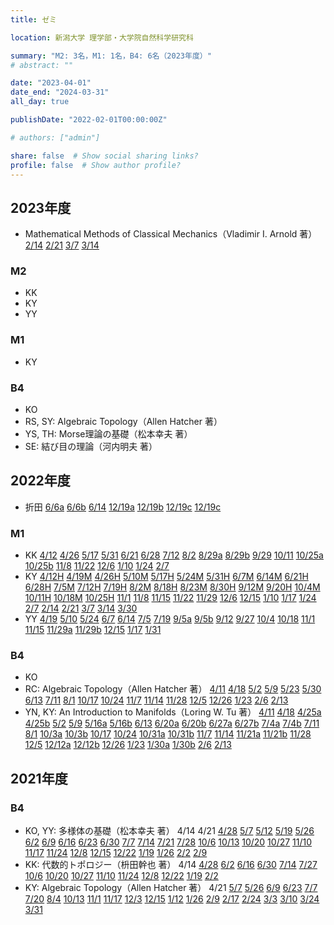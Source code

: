 ```yaml
---
title: ゼミ

location: 新潟大学 理学部・大学院自然科学研究科

summary: "M2: 3名，M1: 1名，B4: 6名（2023年度）"
# abstract: ""

date: "2023-04-01"
date_end: "2024-03-31"
all_day: true

publishDate: "2022-02-01T00:00:00Z"

# authors: ["admin"]

share: false  # Show social sharing links?
profile: false  # Show author profile?
---
```

## 2023年度

- Mathematical Methods of Classical Mechanics（Vladimir I. Arnold 著）
	[2/14](https://youtu.be/gvKVgNMdbPw)
	[2/21](https://youtu.be/y1AVovIZnQI)
	[3/7](https://youtu.be/siTLbT1zYQ4)
	[3/14](https://youtu.be/K1EFxN0QXts)

### M2
- KK
- KY
- YY

### M1
- KY

### B4
- KO
- RS, SY: Algebraic Topology（Allen Hatcher 著）
- YS, TH: Morse理論の基礎（松本幸夫 著）
- SE: 結び目の理論（河内明夫 著）

## 2022年度

- 折田
	[6/6a](https://youtu.be/Aj0m83gpPgo)
	[6/6b](https://youtu.be/Cwtx5oB6Yvc)
	[6/14](https://youtu.be/zMXAifQ49kM)
	[12/19a](https://youtu.be/vPulEO06y6c)
	[12/19b](https://youtu.be/oSZBBPDVa08)
	[12/19c](https://youtu.be/jrKfXx9wPxk)
	[12/19c](https://youtu.be/jrKfXx9wPxk)

### M1
- KK
	[4/12](https://youtu.be/NftPHvxnO0U)
	[4/26](https://youtu.be/et28g5RvbQA)
	[5/17](https://youtu.be/3yq6D9X3Qj8)
	[5/31](https://youtu.be/3s2lMorVtJg)
	[6/21](https://youtu.be/DFpuv9D3kfk)
	[6/28](https://youtu.be/RqdwWc_X8QE)
	[7/12](https://youtu.be/V9a40Yyza5Y)
	[8/2](https://youtu.be/J9qtIEjShtw)
	[8/29a](https://youtu.be/gnx5VThpGoA)
	[8/29b](https://youtu.be/o2Ec3M_JLUg)
	[9/29](https://youtu.be/F7r-YvjTtMo)
	[10/11](https://youtu.be/7sA2rVVei4c)
	[10/25a](https://youtu.be/xX_yzZPN1Vo)
	[10/25b](https://youtu.be/OfHmUbUaUhk)
	[11/8](https://youtu.be/EKhQAYIGtDI)
	[11/22](https://youtu.be/WJS4V7i66ns)
	[12/6](https://youtu.be/t8_d73mGD3I)
	[1/10](https://youtu.be/gbLgi1m0PUo)
	[1/24](https://youtu.be/SdkWo--E4v4)
	[2/7](https://youtu.be/V4XE5_kKw7o)
- KY
	[4/12H](https://youtu.be/L5StMVywf38)
	[4/19M](https://youtu.be/SyJMf3kYgow)
	[4/26H](https://youtu.be/Sf1-wgkPEfc)
	[5/10M](https://youtu.be/EB9_aXNHMFA)
	[5/17H](https://youtu.be/fKbImI16msM)
	[5/24M](https://youtu.be/iTpCnfSfQBU)
	[5/31H](https://youtu.be/OFmuc4WWR-8)
	[6/7M](https://youtu.be/TFbBbgTx_kk)
	[6/14M](https://youtu.be/gngRxC1JNp4)
	[6/21H](https://youtu.be/Ep0B15JVUaw)
	[6/28H](https://youtu.be/w2yLY2bEd_Q)
	[7/5M](https://youtu.be/v1W2YE8dQII)
	[7/12H](https://youtu.be/PnTTQUz18ts)
	[7/19H](https://youtu.be/lDVjdE61-5g)
	[8/2M](https://youtu.be/3CQe0lDr-Sg)
	[8/18H](https://youtu.be/6L3rWl4xs1s)
	[8/23M](https://youtu.be/p3gQjsgVwFY)
	[8/30H](https://youtu.be/SpmCzXKLNto)
	[9/12M](https://youtu.be/05ueZh9ajL0)
	[9/20H](https://youtu.be/xii8JopN2vs)
	[10/4M](https://youtu.be/yKrTFFDKJY0)
	[10/11H](https://youtu.be/NgusNQ-8TV8)
	[10/18M](https://youtu.be/2i08KOy1IAw)
	[10/25H](https://youtu.be/UW-UM60XWI0)
	[11/1](https://youtu.be/EOeWGHK4zy8)
	[11/8](https://youtu.be/nSNL5qGGrHk)
	[11/15](https://youtu.be/MjdD7MST8OY)
	[11/22](https://youtu.be/49lXPOxgf78)
	[11/29](https://youtu.be/sp9n-5dfMbc)
	[12/6](https://youtu.be/gOcAkfsPChk)
	[12/15](https://youtu.be/U0PKBKABgtk)
	[1/10](https://youtu.be/GS5KsMnuyV0)
	[1/17](https://youtu.be/mWmupoVKZ6M)
	[1/24](https://youtu.be/XRte8MyNjNg)
	[2/7](https://youtu.be/KyK-8_Vvccw)
	[2/14](https://youtu.be/PXSl-iA-71A)
	[2/21](https://youtu.be/LoFcR5-9pgw)
	[3/7](https://youtu.be/6CKYOnq_OAo)
	[3/14](https://youtu.be/qIpJhRFe-Bg)
	[3/30](https://youtu.be/8kTzjW1MlqI)
- YY
	[4/19](https://youtu.be/vFfSOraSgzM)
	[5/10](https://youtu.be/A1Xet7jRM_g)
	[5/24](https://youtu.be/Ft7FaWuVXAI)
	[6/7](https://youtu.be/xoc7U9KsDq0)
	[6/14](https://youtu.be/Fy9WL5xSGI0)
	[7/5](https://youtu.be/FRvzXtzsfvo)
	[7/19](https://youtu.be/HdYZiV5X5N0)
	[9/5a](https://youtu.be/Hdv_44nRIlU)
	[9/5b](https://youtu.be/D6kixPHCbvQ)
	[9/12](https://youtu.be/bJkyLfpJsfI)
	[9/27](https://youtu.be/tv-DOQpW2yM)
	[10/4](https://youtu.be/2yVwZexP-Gk)
	[10/18](https://youtu.be/Gw_-prb6NnI)
	[11/1](https://youtu.be/rV1TaOGoJkE)
	[11/15](https://youtu.be/rVMTOz2Llk4)
	[11/29a](https://youtu.be/ebVfwtGBuGE)
	[11/29b](https://youtu.be/c81bZcaBoHI)
	[12/15](https://youtu.be/i1KeJZl1eIQ)
	[1/17](https://youtu.be/ip6grvY8Uhw)
	[1/31](https://youtu.be/Af2eV8IVqA4)

### B4
- KO
- RC: Algebraic Topology（Allen Hatcher 著）
	[4/11](https://youtu.be/PARFjvoAgho)
	[4/18](https://youtu.be/XNVB7oe6Fro)
	[5/2](https://youtu.be/f1O6nxcMOos)
	[5/9](https://youtu.be/IsA6Srcp0Fs)
	[5/23](https://youtu.be/_W8bXdq4ifc)
	[5/30](https://youtu.be/9U_SRH26-30)
	[6/13](https://youtu.be/5vF1pUSr3ug)
	[7/11](https://youtu.be/Ybw1GGGTl04)
	[8/1](https://youtu.be/0aeZNhFQLts)
	[10/17](https://youtu.be/xPxDT4tsQgs)
	[10/24](https://youtu.be/Dn25kcnggmk)
	[11/7](https://youtu.be/A2ldpsEJFTs)
	[11/14](https://youtu.be/_4AbUEGQsRU)
	[11/28](https://youtu.be/Oo1w1QYuJSk)
	[12/5](https://youtu.be/QgA_PA6UFyc)
	[12/26](https://youtu.be/Mrwey4-qKe8)
	[1/23](https://youtu.be/NCe6MPFcfUI)
	[2/6](https://youtu.be/BzwEZAWe14U)
	[2/13](https://youtu.be/S7a63Q5X-fY)
- YN, KY: An Introduction to Manifolds（Loring W. Tu 著）
	[4/11](https://youtu.be/16GjdmD549I)
	[4/18](https://youtu.be/C_sTGTZola8)
	[4/25a](https://youtu.be/HVD-WmZN2kk)
	[4/25b](https://youtu.be/RE9ItJHpk6I)
	[5/2](https://youtu.be/3a4y3qv5ccA)
	[5/9](https://youtu.be/4g9QAHjOr9M)
	[5/16a](https://youtu.be/WUy2bWQz2eE)
	[5/16b](https://youtu.be/GhZUGdMkm3Y)
	[6/13](https://youtu.be/c4IjCA9U2K0)
	[6/20a](https://youtu.be/aN6iRPW0lVE)
	[6/20b](https://youtu.be/sxiZKGR2Llw)
	[6/27a](https://youtu.be/-UJsydr_GcE)
	[6/27b](https://youtu.be/HL0DFlIAyjM)
	[7/4a](https://youtu.be/XzbR6IqKBtE)
	[7/4b](https://youtu.be/HL0DFlIAyjM)
	[7/11](https://youtu.be/rAuS7VA7O-g)
	[8/1](https://youtu.be/JokIQ28wKso)
	[10/3a](https://youtu.be/CXW0fqyIzpU)
	[10/3b](https://youtu.be/9DoRrUuwQ8o)
	[10/17](https://youtu.be/geQ6YlRQKRY)
	[10/24](https://youtu.be/S4Oh4KCfrFg)
	[10/31a](https://youtu.be/8wF-n19T8Rs)
	[10/31b](https://youtu.be/JuiwQzbDeZg)
	[11/7](https://youtu.be/JGo2u0QbmV0)
	[11/14](https://youtu.be/PfwgCphjOno)
	[11/21a](https://youtu.be/3Yo56PtmF6E)
	[11/21b](https://youtu.be/RkFCwZZl0iY)
	[11/28](https://youtu.be/XMVrkPw62_A)
	[12/5](https://youtu.be/4MuvkADvgDM)
	[12/12a](https://youtu.be/x07FfRhczdQ)
	[12/12b](https://youtu.be/sVDvJvlJdhQ)
	[12/26](https://youtu.be/icl9Kr64b9I)
	[1/23](https://youtu.be/75-3bqglnoo)
	[1/30a](https://youtu.be/n7yYPv1_hn4)
	[1/30b](https://youtu.be/z_5Yx7CnEcE)
	[2/6](https://youtu.be/I3tsGjQKYSQ)
	[2/13](https://youtu.be/_uPFLdPSDUs)

## 2021年度

### B4
- KO, YY: 多様体の基礎（松本幸夫 著）
	4/14
	4/21
	[4/28](https://youtu.be/QUtstuKEgfo)
	[5/7](https://youtu.be/aardPHgHQU4)
	[5/12](https://youtu.be/gobJBTay9-A)
	[5/19](https://youtu.be/9O57KCUr6DU)
	[5/26](https://youtu.be/yo4ZCRtfR_o)
	[6/2](https://youtu.be/pXHWNFeJ8r8)
	[6/9](https://youtu.be/0klbLJCOUyQ)
	[6/16](https://youtu.be/ZvdP9MS-j_Q)
	[6/23](https://youtu.be/00lJH214Fb8)
	[6/30](https://youtu.be/oIOtSDRHhL0)
	[7/7](https://youtu.be/a3mFAoOhXtE)
	[7/14](https://youtu.be/XKQNFrSWSkU)
	[7/21](https://youtu.be/_cpmt8IpTvE)
	[7/28](https://youtu.be/M7ck_Oggd18)
	[10/6](https://youtu.be/0IXAAej7Rao)
	[10/13](https://youtu.be/g9h_R2ArGbg)
	[10/20](https://youtu.be/ij7OKKT8eQE)
	[10/27](https://youtu.be/zLRPPR3hxe4)
	[11/10](https://youtu.be/L0NU596pjMw)
	[11/17](https://youtu.be/99TA4gVHeoU)
	[11/24](https://youtu.be/KgZ2ielnwsU)
	[12/8](https://youtu.be/pUiSP1sjpPY)
	[12/15](https://youtu.be/awRF3OBWktE)
	[12/22](https://youtu.be/AhHQzDHaxXM)
	[1/19](https://youtu.be/UhbwaEr2Fg4)
	[1/26](https://youtu.be/X5y0iplWGZE)
	[2/2](https://youtu.be/nIGyFijYObE)
	[2/9](https://youtu.be/Qom1QSfzdYM)
- KK: 代数的トポロジー（枡田幹也 著）
	4/14
	[4/28](https://youtu.be/x3q5wr7FwaM)
	[6/2](https://youtu.be/qd5hjUT1lcE)
	[6/16](https://youtu.be/qqTr8rhOXqE)
	[6/30](https://youtu.be/6bFq-CZDGU0)
	[7/14](https://youtu.be/CBEZd8fUeuk)
	[7/27](https://youtu.be/wba8YgmXLvA)
	[10/6](https://youtu.be/fL-2X3Qvzf4)
	[10/20](https://youtu.be/h9X-voPg3Gc)
	[10/27](https://youtu.be/LUUqsvM355o)
	[11/10](https://youtu.be/x1CQXE8gGgo)
	[11/24](https://youtu.be/47cikDlgaZs)
	[12/8](https://youtu.be/cddMxlnDjVU)
	[12/22](https://youtu.be/kbc1YjrTzpc)
	[1/19](https://youtu.be/PXwrUqAoztg)
	[2/2](https://youtu.be/74mhXUWtBNs)
- KY: Algebraic Topology（Allen Hatcher 著）
	4/21
	[5/7](https://youtu.be/XV8rfGFiT8A)
	[5/26](https://youtu.be/VtBF3tr2XEA)
	[6/9](https://youtu.be/r9OkCqmR9pE)
	[6/23](https://youtu.be/NpHIOxVIsY8)
	[7/7](https://youtu.be/AfBHxhAyBq8)
	[7/20](https://youtu.be/RMsZUbo3wNs)
	[8/4](https://youtu.be/xOABAcecoBY)
	[10/13](https://youtu.be/vJ8DhObZNPY)
	[11/1](https://youtu.be/G05MwQhyXPc)
	[11/17](https://youtu.be/UOAcnxW6zsw)
	[12/3](https://youtu.be/-UxfXScWKRc)
	[12/15](https://youtu.be/7eobqmezVmA)
	[1/12](https://youtu.be/tpgW0mCrQMA)
	[1/26](https://youtu.be/d8Zb6QRLMQI)
	[2/9](https://youtu.be/qkc38IgT-ZI)
	[2/17](https://youtu.be/K7ZHODKE9OI)
	[2/24](https://youtu.be/8TXebThjR5U)
	[3/3](https://youtu.be/0FAU32YkdHg)
	[3/10](https://youtu.be/y-qssci91pk)
	[3/24](https://youtu.be/jUc1b-HWGn8)
	[3/31](https://youtu.be/53-3m6_BYxE)

